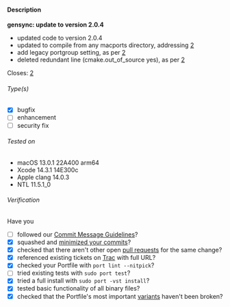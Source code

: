 #### Description
**gensync: update to version 2.0.4**
* updated code to version 2.0.4
* updated to compile from any macports directory, addressing [2](https://github.com/nislab/gensync/issues/2)
* add legacy portgroup setting, as per [2](https://github.com/nislab/gensync/issues/2)
* deleted redundant line (cmake.out_of_source   yes), as per [2](https://github.com/nislab/gensync/issues/2)

Closes: [2](https://github.com/nislab/gensync/issues/2)
<!-- Note: it is best to make pull requests from a branch rather than from master -->

###### Type(s)
<!-- update (title contains ": U(u)pdate to"), submission (new Portfile) and CVE Identifiers are auto-detected, replace [ ] with [x] to select -->

- [x] bugfix
- [ ] enhancement
- [ ] security fix

###### Tested on
<!-- Triple-click and copy the next line and paste it into your shell. It will copy your OS and Xcode version to the clipboard. Paste it here replacing this section.
sh -c 'echo "macOS $(sw_vers -productVersion) $(sw_vers -buildVersion) $(uname -m)"; xcode=$(xcodebuild -version 2>/dev/null); if [ $? == 0 ]; then echo "$(echo "$xcode" | awk '\''NR==1{x=$0}END{print x" "$NF}'\'')"; else echo "Command Line Tools $(pkgutil --pkg-info=com.apple.pkg.CLTools_Executables | awk '\''/version:/ {print $2}'\'')"; fi' | tee /dev/tty | pbcopy
-->
* macOS 13.0.1 22A400 arm64
* Xcode 14.3.1 14E300c
* Apple clang 14.0.3
* NTL 11.5.1_0

###### Verification <!-- (delete not applicable items) -->
Have you

- [ ] followed our [Commit Message Guidelines](https://trac.macports.org/wiki/CommitMessages)?
- [x] squashed and [minimized your commits](https://guide.macports.org/#project.github)?
- [x] checked that there aren't other open [pull requests](https://github.com/macports/macports-ports/pulls) for the same change?
- [x] referenced existing tickets on [Trac](https://trac.macports.org/wiki/Tickets) with full URL? <!-- Please don't open a new Trac ticket if you are submitting a pull request. -->
- [x] checked your Portfile with `port lint --nitpick`?
- [ ] tried existing tests with `sudo port test`?
- [x] tried a full install with `sudo port -vst install`?
- [x] tested basic functionality of all binary files?
- [x] checked that the Portfile's most important [variants](https://trac.macports.org/wiki/Variants) haven't been broken?

<!-- Use "skip notification" (surrounded with []) to avoid notifying maintainers -->
